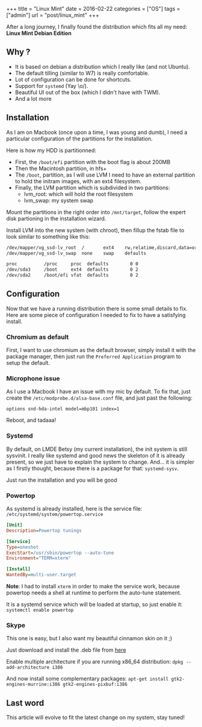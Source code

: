+++
title = "Linux Mint"
date = 2016-02-22
categories = ["OS"]
tags = ["admin"]
url = "post/linux_mint"
+++

After a long journey, I finally found the distribution which fits
all my need: **Linux Mint Debian Edition**

## Why ?

* It is based on debian a distribution which I really like (and not Ubuntu).
* The default tilling (similar to W7) is really comfortable.
* Lot of configuration can be done for shortcuts.
* Support for `systemd` (Yay \o/).
* Beautiful UI out of the box (which I didn't have with TWM).
* And a lot more

## Installation


As I am on Macbook (once upon a time, I was young and dumb), I need a
particular configuration of the partitions for the installation.

Here is how my HDD is partitionned:

- First, the `/boot/efi` partition with the boot flag is about 200MB
- Then the Macintosh partition, in hfs+
- The `/boot`, partition, as I will use LVM I need to have an external
  partition to hold the initram images, with an ext4 filesystem.
- Finally, the LVM partition which is subdivided in two partitions:
    - lvm_root: which will hold the root filesystem
    - lvm_swap: my system swap

Mount the partitions in the right order into `/mnt/target`, follow the
expert disk partioning in the installation wizard.

Install LVM into the new system (with chroot), then fillup the fstab file
to look similar to something like this:

```bash
/dev/mapper/vg_ssd-lv_root  /	    ext4	rw,relatime,discard,data=ordered  0 1
/dev/mapper/vg_ssd-lv_swap  none	swap	defaults                          0	0

proc          /proc	    proc  defaults        0	0
/dev/sda3     /boot	    ext4  defaults        0 2
/dev/sda2     /boot/efi vfat  defaults        0 2
```

## Configuration

Now that we have a running distribution there is some small details to fix.
Here are some piece of configuration I needed to fix to have a satisfying
install.

### Chromium as default

First, I want to use chromium as the default browser, simply install it with
the package manager, then just run the `Preferred Application` program to
setup the default.


### Microphone issue
As I use a Macbook I have an issue with my mic by default. To fix that, just
create the `/etc/modprobe.d/alsa-base.conf` file, and just past the following:

```text
options snd-hda-intel model=mbp101 index=1
```

Reboot, and tadaaa!

### Systemd
By default, on LMDE Betsy (my current installation), the init system is
still sysvinit.
I really like systemd and good news the skeleton of it is already present,
so we just have to explain the system to change.
And... it is simpler as I firstly thought, because there is a package for
that: ``systemd-sysv``.

Just run the installation and you will be good

### Powertop
As systemd is already installed, here is the service file:
`/etc/systemd/system/powertop.service`

```ini
[Unit]
Description=Powertop tunings

[Service]
Type=oneshot
ExecStart=/usr/sbin/powertop --auto-tune
Environment="TERM=xterm"

[Install]
WantedBy=multi-user.target
```

**Note**: I had to install `xterm` in order to make the service work, because
powertop needs a shell at runtime to perform the auto-tune statement.

It is a systemd service which will be loaded at startup, so just enable it:
`systemctl enable powertop`

### Skype
This one is easy, but I also want my beautiful cinnamon skin on it ;)

Just download and install the .deb file from
[here](http://www.skype.com/en/download-skype/skype-for-computer/)

Enable multiple architecture if you are running x86_64 distribution:
`dpkg --add-architecture i386`

And now install some complementary packages:
`apt-get install gtk2-engines-murrine:i386 gtk2-engines-pixbuf:i386`

## Last word

This article will evolve to fit the latest change on my system, stay tuned!
